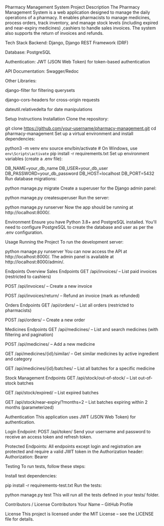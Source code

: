 Pharmacy Management System
Project Description
The Pharmacy Management System is a web application designed to manage the daily operations of a pharmacy. It enables pharmacists to manage medicines, process orders, track inventory, and manage stock levels (including expired and near-expiry medicines) ,cashiers to handle sales invoices. The system also supports the return of invoices and refunds.

Tech Stack
Backend: Django, Django REST Framework (DRF)

Database: PostgreSQL

Authentication: JWT (JSON Web Token) for token-based authentication

API Documentation: Swagger/Redoc 

Other Libraries:

django-filter for filtering querysets

django-cors-headers for cross-origin requests

dateutil.relativedelta for date manipulations

Setup Instructions
Installation
Clone the repository:



git clone https://github.com/your-username/pharmacy-management.git
cd pharmacy-management
Set up a virtual environment and install dependencies:



python3 -m venv env
source env/bin/activate   # On Windows, use `env\Scripts\activate`
pip install -r requirements.txt
Set up environment variables (create a .env file):



DB_NAME=your_db_name
DB_USER=your_db_user
DB_PASSWORD=your_db_password
DB_HOST=localhost
DB_PORT=5432
Run database migrations:



python manage.py migrate
Create a superuser for the Django admin panel:



python manage.py createsuperuser
Run the server:



python manage.py runserver
Now the app should be running at http://localhost:8000/.

Environment
Ensure you have Python 3.8+ and PostgreSQL installed. You'll need to configure PostgreSQL to create the database and user as per the .env configuration.

Usage
Running the Project
To run the development server:



python manage.py runserver
You can now access the API at http://localhost:8000/. The admin panel is available at http://localhost:8000/admin/.

Endpoints Overview
Sales Endpoints
GET /api/invoices/ – List paid invoices (restricted to cashiers)

POST /api/invoices/ – Create a new invoice

POST /api/invoices/return/ – Refund an invoice (mark as refunded)

Orders Endpoints
GET /api/orders/ – List all orders (restricted to pharmacists)

POST /api/orders/ – Create a new order

Medicines Endpoints
GET /api/medicines/ – List and search medicines (with filtering and pagination)

POST /api/medicines/ – Add a new medicine

GET /api/medicines/{id}/similar/ – Get similar medicines by active ingredient and category

GET /api/medicines/{id}/batches/ – List all batches for a specific medicine

Stock Management Endpoints
GET /api/stock/out-of-stock/ – List out-of-stock batches

GET /api/stock/expired/ – List expired batches

GET /api/stock/near-expiry/?months=2 – List batches expiring within 2 months (parameterized)

Authentication
This application uses JWT (JSON Web Token) for authentication.

Login Endpoint: POST /api/token/
Send your username and password to receive an access token and refresh token.

Protected Endpoints: All endpoints except login and registration are protected and require a valid JWT token in the Authorization header:
Authorization: Bearer <your-access-token>

Testing
To run tests, follow these steps:

Install test dependencies:



pip install -r requirements-test.txt
Run the tests:



python manage.py test
This will run all the tests defined in your tests/ folder.

Contributors / License
Contributors
Your Name – GitHub Profile

License
This project is licensed under the MIT License – see the LICENSE file for details.

